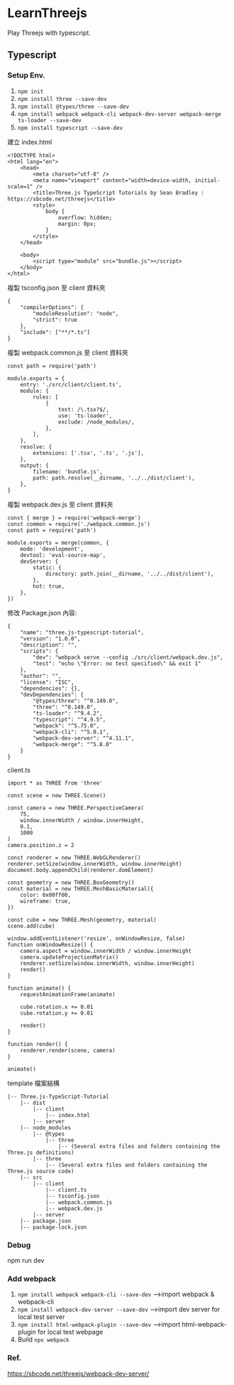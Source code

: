 # LearnThreejs


Play Threejs with typescript.


## Typescript


### Setup Env.
1. `npm init`
2. `npm install three --save-dev`
3. `npm install @types/three --save-dev`
4. `npm install webpack webpack-cli webpack-dev-server webpack-merge ts-loader --save-dev`
5. `npm install typescript --save-dev`


建立 index.html
```
<!DOCTYPE html>
<html lang="en">
    <head>
        <meta charset="utf-8" />
        <meta name="viewport" content="width=device-width, initial-scale=1" />
        <title>Three.js TypeScript Tutorials by Sean Bradley : https://sbcode.net/threejs</title>
        <style>
            body {
                overflow: hidden;
                margin: 0px;
            }
        </style>
    </head>

    <body>
        <script type="module" src="bundle.js"></script>
    </body>
</html>
```


複製 tsconfig.json 至 client 資料夾
```
{
    "compilerOptions": {
        "moduleResolution": "node",
        "strict": true
    },
    "include": ["**/*.ts"]
}
```


複製 webpack.common.js 至 client 資料夾
```
const path = require('path')

module.exports = {
    entry: './src/client/client.ts',
    module: {
        rules: [
            {
                test: /\.tsx?$/,
                use: 'ts-loader',
                exclude: /node_modules/,
            },
        ],
    },
    resolve: {
        extensions: ['.tsx', '.ts', '.js'],
    },
    output: {
        filename: 'bundle.js',
        path: path.resolve(__dirname, '../../dist/client'),
    },
}
```


複製 webpack.dev.js 至 client 資料夾
```
const { merge } = require('webpack-merge')
const common = require('./webpack.common.js')
const path = require('path')

module.exports = merge(common, {
    mode: 'development',
    devtool: 'eval-source-map',
    devServer: {
        static: {
            directory: path.join(__dirname, '../../dist/client'),
        },
        hot: true,
    },
})
```


修改 Package.json 內容:
``` 
{
    "name": "three.js-typescript-tutorial",
    "version": "1.0.0",
    "description": "",
    "scripts": {
        "dev": "webpack serve --config ./src/client/webpack.dev.js",
        "test": "echo \"Error: no test specified\" && exit 1"
    },
    "author": "",
    "license": "ISC",
    "dependencies": {},
    "devDependencies": {
        "@types/three": "^0.149.0",
        "three": "^0.149.0",
        "ts-loader": "^9.4.2",
        "typescript": "^4.9.5",
        "webpack": "^5.75.0",
        "webpack-cli": "^5.0.1",
        "webpack-dev-server": "^4.11.1",
        "webpack-merge": "^5.8.0"
    }
}
```

client.ts
```
import * as THREE from 'three'

const scene = new THREE.Scene()

const camera = new THREE.PerspectiveCamera(
    75,
    window.innerWidth / window.innerHeight,
    0.1,
    1000
)
camera.position.z = 2

const renderer = new THREE.WebGLRenderer()
renderer.setSize(window.innerWidth, window.innerHeight)
document.body.appendChild(renderer.domElement)

const geometry = new THREE.BoxGeometry()
const material = new THREE.MeshBasicMaterial({
    color: 0x00ff00,
    wireframe: true,
})

const cube = new THREE.Mesh(geometry, material)
scene.add(cube)

window.addEventListener('resize', onWindowResize, false)
function onWindowResize() {
    camera.aspect = window.innerWidth / window.innerHeight
    camera.updateProjectionMatrix()
    renderer.setSize(window.innerWidth, window.innerHeight)
    render()
}

function animate() {
    requestAnimationFrame(animate)

    cube.rotation.x += 0.01
    cube.rotation.y += 0.01

    render()
}

function render() {
    renderer.render(scene, camera)
}

animate()
```


template 檔案結構
```
|-- Three.js-TypeScript-Tutorial
    |-- dist
        |-- client
            |-- index.html
        |-- server
    |-- node_modules
        |-- @types
            |-- three
                |-- (Several extra files and folders containing the Three.js definitions)
        |-- three
            |-- (Several extra files and folders containing the Three.js source code)
    |-- src
        |-- client
            |-- client.ts
            |-- tsconfig.json
            |-- webpack.common.js
            |-- webpack.dev.js
        |-- server
    |-- package.json
    |-- package-lock.json
```


### Debug
npm run dev


### Add webpack
1. `npm install webpack webpack-cli --save-dev` -->import webpack & webpack-cli
2. `npm install webpack-dev-server --save-dev` -->import dev server for local test server
3. `npm install html-webpack-plugin --save-dev` -->import html-webpack-plugin for local test webpage
4. Build `npx webpack`


### Ref.
https://sbcode.net/threejs/webpack-dev-server/
